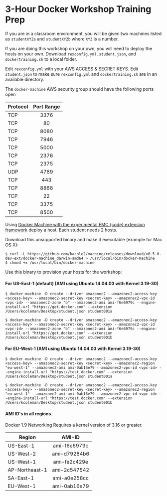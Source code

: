 3-Hour Docker Workshop Training Prep
====================================

If you are in a classroom environment, you will be given two machines listed as `studentXYZa` and `studentXYZb` where `XYZ` is a number.

If you are doing this workshop on your own, you will need to deploy the hosts on your own. Download `rexconfig.yml`, `student.json`, and `dockertraining.sh` to a local folder.

Edit `rexconfig.yml` with your AWS ACCESS & SECRET KEYS. Edit `student.json` to make sure `rexconfig.yml` and `dockertraining.sh` are in an available directory.

The `docker-machine` AWS security group should have the following ports open

| Protocol | Port Range
| ---------|:----------:|
| TCP      | 3376       |
| TCP      | 80         |
| TCP      | 8080       |
| TCP      | 7946       |
| TCP      | 5000       |
| TCP      | 2376       |
| TCP      | 2375       |
| UDP      | 4789       |
| TCP      | 443        |
| TCP      | 8888       |
| TCP      | 22         |
| TCP      | 3375       |
| TCP      | 8500       |

Using [Docker Machine with the experimental EMC {code} extension framework](http://blog.emccode.com/2015/09/26/make-docker-machine-do-anything-with-our-experimental-extensions/) deploy a host. Each student needs 2 hosts.

Download this unsupported binary and make it executable (example for Mac OS X):
```
$ curl -L https://github.com/kacole2/machine/releases/download/v0.5.0-dev-ext/docker-machine_darwin-amd64 > /usr/local/bin/docker-machine
$ chmod +x /usr/local/bin/docker-machine
```

Use this binary to provision your hosts for the workshop:

#### For US-East-1 (default) (AMI using Ubuntu 14.04.03 with Kernel 3.19-30)
```
$ docker-machine -D create --driver amazonec2 --amazonec2-access-key <access-key> --amazonec2-secret-key <secret-key> --amazonec2-vpc-id <vpc-id> --amazonec2-zone "b" --amazonec2-ami ami-f6e6979c --engine-install-url "https://get.docker.com" --extension /Users/kcoleman/Desktop/student.json student001a

$ docker-machine -D create --driver amazonec2 --amazonec2-access-key <access-key> --amazonec2-secret-key <secret-key> --amazonec2-vpc-id <vpc-id> --amazonec2-zone "b" --amazonec2-ami ami-f6e6979c --engine-install-url "https://get.docker.com" --extension /Users/kcoleman/Desktop/student.json student001b
```

#### For EU-West-1 (AMI using Ubuntu 14.04.03 with Kernel 3.19-30)
```
$ docker-machine -D create --driver amazonec2 --amazonec2-access-key <access-key> --amazonec2-secret-key <secret-key> --amazonec2-region "eu-west-1" --amazonec2-ami ami-0ab16e79 --amazonec2-vpc-id <vpc-id> --engine-install-url "https://test.docker.com" --extension /Users/kcoleman/Desktop/student.json student001a

$ docker-machine -D create --driver amazonec2 --amazonec2-access-key <access-key> --amazonec2-secret-key <secret-key> --amazonec2-region "eu-west-1" --amazonec2-ami ami-0ab16e79 --amazonec2-vpc-id <vpc-id> --engine-install-url "https://test.docker.com" --extension /Users/kcoleman/Desktop/student.json student001b
```

#### AMI ID's in all regions.
Docker 1.9 Networking Requires a kernel version of 3.16 or greater.

| Region             | AMI-ID           
| -------------------|:------------:|
| US-East-1          | ami-f6e6979c |
| US-West-2          | ami-d79284b6 |
| US-West-1          | ami-fe2c429e |
| AP-Northeast-1     | ami-2c547542 |
| SA-East-1          | ami-a0e258cc |
| EU-West-1          | ami-0ab16e79 |
